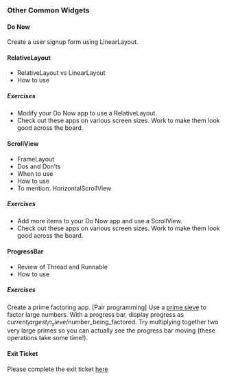 ### Other Common Widgets


#### Do Now
Create a user signup form using LinearLayout.

#### RelativeLayout

* RelativeLayout vs LinearLayout
* How to use

##### Exercises

* Modify your Do Now app to use a RelativeLayout.
* Check out these apps on various screen sizes. Work to make them look good across the board.

#### ScrollView

* FrameLayout
* Dos and Don’ts
* When to use
* How to use
* To mention: HorizontalScrollView

##### Exercises

* Add more items to your Do Now app and use a ScrollView.
* Check out these apps on various screen sizes. Work to make them look good across the board.

#### ProgressBar

* Review of Thread and Runnable
* How to use

##### Exercises

Create a prime factoring app.
 [Pair programming] Use a [prime sieve](https://www.google.com/url?q=https%3A%2F%2Fen.wikipedia.org%2Fwiki%2FSieve_of_Eratosthenes&sa=D&sntz=1&usg=AFQjCNEhu6TqQpk1B1qPtP79zE3XnuxjeA) to factor large numbers. With a progress bar, display progress as $current_largest_in_sieve/$number_being_factored. Try multiplying together two very large primes so you can actually see the progress bar moving (these operations take some time!).

#### Exit Ticket
Please complete the exit ticket [here](https://docs.google.com/forms/d/1O_IV4D2i7ieJBXjKLngS5rpAZjQ6zgX4VQlCFb5pzcE/viewform)
